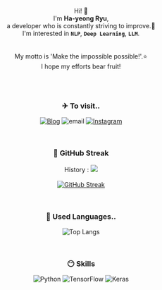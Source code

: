 <!--![header](https://capsule-render.vercel.app/api?type=waving&color=gradient&customColorList=0&height=250&fontSize=40&fontAlignY=40&animation=fadeIn&text=Seize_the_day😎)-->
<div align="center">
      
Hi! 👋 </br>
I'm **Ha-yeong Ryu**, </br>
a developer who is constantly striving to improve.😤 </br>
I'm interested in **`NLP`**, **`Deep Learning`**, **`LLM`**. </br></br></br>
My motto is 'Make the impossible possible!'.⭐</br>
I hope my efforts bear fruit!</br></br>

</br>

### ✈ To visit..
[<img alt="Blog" src ="https://img.shields.io/badge/Velog-20C997.svg?&style=flat-square&logo=Velog&logoColor=white"/>](https://velog.io/@bluebarry3/posts)
<img alt="email" src ="https://img.shields.io/badge/bluebarry37@naver.com-005FF9.svg?&style=flat-square&logo=Mail.Ru&logoColor=white"/>
[<img alt="Instagram" src ="https://img.shields.io/badge/Instagram-E4405F.svg?&style=flat-square&logo=Instagram&logoColor=white"/>](https://www.instagram.com/ruhayeoo_o/a)

</br>

### 🚩 GitHub Streak
History :  <a href="https://hits.seeyoufarm.com"><img src="https://hits.seeyoufarm.com/api/count/incr/badge.svg?url=https%3A%2F%2Fgithub.com%2Fgjbae1212%2Fhit-counter"/></a>   </br></br>
[![GitHub Streak](https://streak-stats.demolab.com?user=hayeonggg&theme=neon-dark)](https://git.io/streak-stats)


</br><!--언어 통계-->
### 🎼 Used Languages..
![Top Langs](https://github-readme-stats.vercel.app/api/top-langs/?username=Hayeonggg)

</br>

### 😶 Skills
<img alt="Python" src ="https://img.shields.io/badge/Python-3776AB.svg?&style=flat-square&logo=Python&logoColor=white"/> <img alt="TensorFlow" src ="https://img.shields.io/badge/TensorFlow-FF6F00.svg?&style=flat-square&logo=TensorFlow&logoColor=white"/> <img alt="Keras" src ="https://img.shields.io/badge/Keras-D00000.svg?&style=flat-square&logo=Keras&logoColor=white"/>


<!--방문자 통계-->

</div>      




<!--깃허브 배지
![Anurag's GitHub stats](https://github-readme-stats.vercel.app/api?username=hayeonggg&show_icons=true&theme=radical)-->

<!--
**Hayeonggg/Hayeonggg** is a ✨ _special_ ✨ repository because its `README.md` (this file) appears on your GitHub profile.

Here are some ideas to get you started:

- 🔭 I’m currently working on ...
- 🌱 I’m currently learning ...
- 👯 I’m looking to collaborate on ...
- 🤔 I’m looking for help with ...
- 💬 Ask me about ...
- 📫 How to reach me: ...
- 😄 Pronouns: ...
- ⚡ Fun fact: ...
-->
